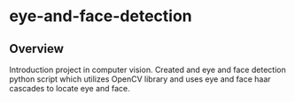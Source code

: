 # eye-and-face-detection

## Overview

Introduction project in computer vision. Created and eye and face detection python script which utilizes OpenCV library and uses eye and face haar cascades to locate eye and face.
